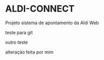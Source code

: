 # ALDI-CONNECT
Projeto sistema de apontamento da Aldi Web

teste para git

outro teste

alteração feita por mim
